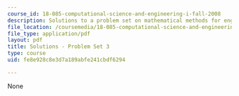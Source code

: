 ```yaml
---
course_id: 18-085-computational-science-and-engineering-i-fall-2008
description: Solutions to a problem set on mathematical methods for engineers.
file_location: /coursemedia/18-085-computational-science-and-engineering-i-fall-2008/fe8e928c8e3d7a189abfe241cbdf6294_pset3.pdf
file_type: application/pdf
layout: pdf
title: Solutions - Problem Set 3
type: course
uid: fe8e928c8e3d7a189abfe241cbdf6294

---
```

None